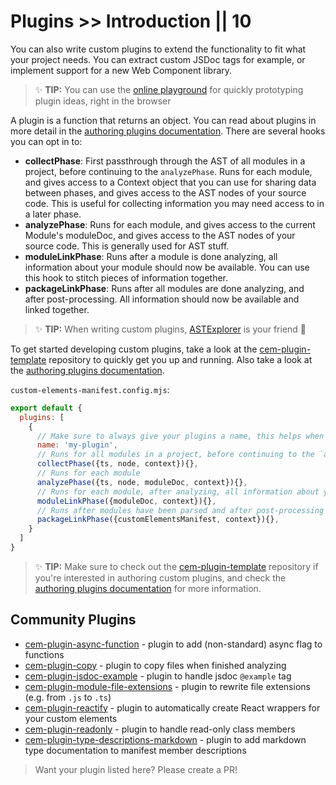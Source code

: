 # Plugins >> Introduction || 10

You can also write custom plugins to extend the functionality to fit what your project needs. You can extract custom JSDoc tags for example, or implement support for a new Web Component library.

> ✨ **TIP:** You can use the [online playground](https://custom-elements-manifest.netlify.app/) for quickly prototyping plugin ideas, right in the browser

A plugin is a function that returns an object. You can read about plugins in more detail in the [authoring plugins documentation](../authoring/). There are several hooks you can opt in to:

- **collectPhase**: First passthrough through the AST of all modules in a project, before continuing to the `analyzePhase`. Runs for each module, and gives access to a Context object that you can use for sharing data between phases, and gives access to the AST nodes of your source code. This is useful for collecting information you may need access to in a later phase.
- **analyzePhase**: Runs for each module, and gives access to the current Module's moduleDoc, and gives access to the AST nodes of your source code. This is generally used for AST stuff.
- **moduleLinkPhase**: Runs after a module is done analyzing, all information about your module should now be available. You can use this hook to stitch pieces of information together.
- **packageLinkPhase**: Runs after all modules are done analyzing, and after post-processing. All information should now be available and linked together.

> ✨ **TIP:** When writing custom plugins, [ASTExplorer](https://astexplorer.net/#/gist/f99a9fba2c21e015d0a8590d291523e5/cce02565e487b584c943d317241991f19b105f94) is your friend 🙂

To get started developing custom plugins, take a look at the [cem-plugin-template](https://github.com/open-wc/cem-plugin-template) repository to quickly get you up and running.  Also take a look at the [authoring plugins documentation](../authoring/).

`custom-elements-manifest.config.mjs`:
```js
export default {
  plugins: [
    {
      // Make sure to always give your plugins a name, this helps when debugging
      name: 'my-plugin',
      // Runs for all modules in a project, before continuing to the `analyzePhase`
      collectPhase({ts, node, context}){},
      // Runs for each module
      analyzePhase({ts, node, moduleDoc, context}){},
      // Runs for each module, after analyzing, all information about your module should now be available
      moduleLinkPhase({moduleDoc, context}){},
      // Runs after modules have been parsed and after post-processing
      packageLinkPhase({customElementsManifest, context}){},
    }
  ]
}
```

> ✨ **TIP:** Make sure to check out the [cem-plugin-template](https://github.com/open-wc/cem-plugin-template) repository if you're interested in authoring custom plugins, and check the [authoring plugins documentation](../authoring/) for more information.

## Community Plugins

- [cem-plugin-async-function](https://www.npmjs.com/package/cem-plugin-async-function) - plugin to add (non-standard) async flag to functions
- [cem-plugin-copy](https://www.npmjs.com/package/cem-plugin-copy) - plugin to copy files when finished analyzing
- [cem-plugin-jsdoc-example](https://www.npmjs.com/package/cem-plugin-jsdoc-example) - plugin to handle jsdoc `@example` tag
- [cem-plugin-module-file-extensions](https://www.npmjs.com/package/cem-plugin-module-file-extensions) - plugin to rewrite file extensions (e.g. from `.js` to `.ts`)
- [cem-plugin-reactify](https://www.npmjs.com/package/cem-plugin-reactify) - plugin to automatically create React wrappers for your custom elements
- [cem-plugin-readonly](https://www.npmjs.com/package/cem-plugin-readonly) - plugin to handle read-only class members
- [cem-plugin-type-descriptions-markdown](https://www.npmjs.com/package/cem-plugin-type-descriptions-markdown) - plugin to add markdown type documentation to manifest member descriptions

> Want your plugin listed here? Please create a PR!
